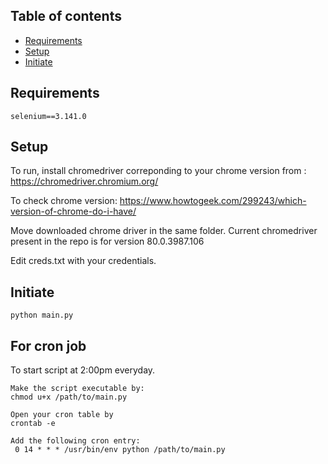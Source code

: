 ## Table of contents
* [Requirements](#Requirements)
* [Setup](#setup)
* [Initiate](#Initiate)

## Requirements
	selenium==3.141.0
	

## Setup
To run, install chromedriver correponding to your chrome version from :
https://chromedriver.chromium.org/

To check chrome version:
https://www.howtogeek.com/299243/which-version-of-chrome-do-i-have/

Move downloaded chrome driver in the same folder.
Current chromedriver present in the repo is for version 80.0.3987.106

Edit creds.txt with your credentials.

## Initiate
	python main.py
	
## For cron job
   

To start script at 2:00pm everyday.
    
    Make the script executable by:
    chmod u+x /path/to/main.py
    
    Open your cron table by
    crontab -e 

    Add the following cron entry:
     0 14 * * * /usr/bin/env python /path/to/main.py
 
